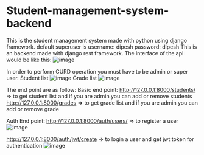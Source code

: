 # Student-management-system-backend
This is the student management system made with python using django framework. default superuser is username: dipesh password: dipesh
This is an backend made with django rest framework. 
The interface of the api would be like this: 
![image](https://user-images.githubusercontent.com/63381568/178244021-5d60c50b-e3ef-47e2-9096-a7b5bf3163b5.png)

In order to perform CURD operation you must have to be admin or super user.
Student list
![image](https://user-images.githubusercontent.com/63381568/178244394-4123f96f-d0df-4e25-940e-fe9120c10475.png)
Grade list
![image](https://user-images.githubusercontent.com/63381568/178244496-ebeabdfb-2eb9-4b56-bb63-d56fe5ea34dd.png)

The end point are as follow: 
Basic end point:
http://127.0.0.1:8000/students/ => to get student list and if you are admin you can add or remove students
http://127.0.0.1:8000/grades => to get grade list and if you are admin you can add or remove grade

Auth End point: 
http://127.0.0.1:8000/auth/users/ => to register a user 
![image](https://user-images.githubusercontent.com/63381568/178245017-e1a7392c-0a1e-44dd-b80e-4069f74c9f13.png)

http://127.0.0.1:8000/auth/jwt/create => to login a user and get jwt token for authentication
![image](https://user-images.githubusercontent.com/63381568/178245124-7e56de9c-3d23-4aa2-9f00-2b03f2a64d46.png)
